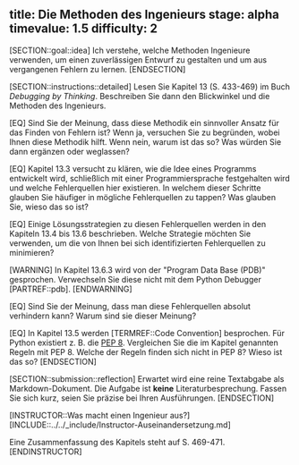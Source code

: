 title: Die Methoden des Ingenieurs
stage: alpha
timevalue: 1.5
difficulty: 2
---
[SECTION::goal::idea]
Ich verstehe, welche Methoden Ingenieure verwenden, um einen zuverlässigen Entwurf zu gestalten
und um aus vergangenen Fehlern zu lernen.
[ENDSECTION]

[SECTION::instructions::detailed]
Lesen Sie Kapitel 13 (S. 433-469) im Buch _Debugging by Thinking_. 
Beschreiben Sie dann den Blickwinkel und die Methoden des Ingenieurs.

[EQ] Sind Sie der Meinung, dass diese Methodik ein sinnvoller Ansatz für das Finden von Fehlern ist?
Wenn ja, versuchen Sie zu begründen, wobei Ihnen diese Methodik hilft.
Wenn nein, warum ist das so? 
Was würden Sie dann ergänzen oder weglassen?

[EQ] Kapitel 13.3 versucht zu klären, wie die Idee eines Programms entwickelt wird, 
schließlich mit einer Programmiersprache festgehalten wird 
und welche Fehlerquellen hier existieren.
In welchem dieser Schritte glauben Sie häufiger in mögliche Fehlerquellen zu tappen?
Was glauben Sie, wieso das so ist?

[EQ] Einige Lösungsstrategien zu diesen Fehlerquellen werden 
in den Kapiteln 13.4 bis 13.6 beschrieben.
Welche Strategie möchten Sie verwenden, um die von Ihnen 
bei sich identifizierten Fehlerquellen zu minimieren?

[WARNING]
In Kapitel 13.6.3 wird von der "Program Data Base (PDB)" gesprochen.
Verwechseln Sie diese nicht mit dem Python Debugger [PARTREF::pdb].
[ENDWARNING]

[EQ] Sind Sie der Meinung, dass man diese Fehlerquellen absolut verhindern kann?
Warum sind sie dieser Meinung?

[EQ] In Kapitel 13.5 werden [TERMREF::Code Convention] besprochen. 
Für Python existiert z. B. die [PEP 8](https://peps.python.org/pep-0008/).
Vergleichen Sie die im Kapitel genannten Regeln mit PEP 8.
Welche der Regeln finden sich nicht in PEP 8?
Wieso ist das so?
[ENDSECTION]

[SECTION::submission::reflection]
Erwartet wird eine reine Textabgabe als Markdown-Dokument.
Die Aufgabe ist **keine** Literaturbesprechung.
Fassen Sie sich kurz, seien Sie präzise bei Ihren Ausführungen.
[ENDSECTION]

[INSTRUCTOR::Was macht einen Ingenieur aus?]
[INCLUDE::../../_include/Instructor-Auseinandersetzung.md]

Eine Zusammenfassung des Kapitels steht auf S. 469-471.
[ENDINSTRUCTOR]